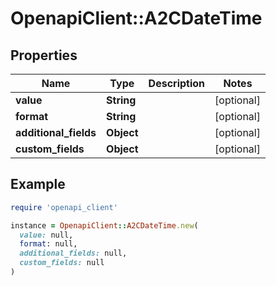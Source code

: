 # OpenapiClient::A2CDateTime

## Properties

| Name | Type | Description | Notes |
| ---- | ---- | ----------- | ----- |
| **value** | **String** |  | [optional] |
| **format** | **String** |  | [optional] |
| **additional_fields** | **Object** |  | [optional] |
| **custom_fields** | **Object** |  | [optional] |

## Example

```ruby
require 'openapi_client'

instance = OpenapiClient::A2CDateTime.new(
  value: null,
  format: null,
  additional_fields: null,
  custom_fields: null
)
```

